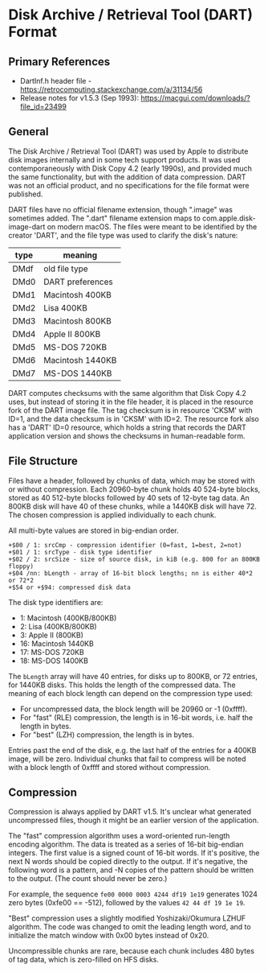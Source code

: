 # Disk Archive / Retrieval Tool (DART) Format #

## Primary References ##

 - DartInf.h header file - https://retrocomputing.stackexchange.com/a/31134/56
 - Release notes for v1.5.3 (Sep 1993): https://macgui.com/downloads/?file_id=23499

## General ##

The Disk Archive / Retrieval Tool (DART) was used by Apple to distribute disk images internally
and in some tech support products.  It was used contemporaneously with Disk Copy 4.2 (early 1990s),
and provided much the same functionality, but with the addition of data compression.  DART was
not an official product, and no specifications for the file format were published.

DART files have no official filename extension, though ".image" was sometimes added.  The ".dart"
filename extension maps to com.apple.disk-image-dart on modern macOS.  The files were meant to be
identified by the creator 'DART', and the file type was used to clarify the disk's nature:

type | meaning
---- | -------
DMdf | old file type
DMd0 | DART preferences
DMd1 | Macintosh 400KB
DMd2 | Lisa 400KB
DMd3 | Macintosh 800KB
DMd4 | Apple II 800KB
DMd5 | MS-DOS 720KB
DMd6 | Macintosh 1440KB
DMd7 | MS-DOS 1440KB

DART computes checksums with the same algorithm that Disk Copy 4.2 uses, but instead of storing it
in the file header, it is placed in the resource fork of the DART image file.  The tag checksum is
in resource 'CKSM' with ID=1, and the data checksum is in 'CKSM' with ID=2.  The resource fork also
has a 'DART' ID=0 resource, which holds a string that records the DART application version and
shows the checksums in human-readable form.

## File Structure ##

Files have a header, followed by chunks of data, which may be stored with or without compression.
Each 20960-byte chunk holds 40 524-byte blocks, stored as 40 512-byte blocks followed by 40 sets
of 12-byte tag data.  An 800KB disk will have 40 of these chunks, while a 1440KB disk will have 72.
The chosen compression is applied individually to each chunk.

All multi-byte values are stored in big-endian order.

```
+$00 / 1: srcCmp - compression identifier (0=fast, 1=best, 2=not)
+$01 / 1: srcType - disk type identifier
+$02 / 2: srcSize - size of source disk, in kiB (e.g. 800 for an 800KB floppy)
+$04 /nn: bLength - array of 16-bit block lengths; nn is either 40*2 or 72*2
+$54 or +$94: compressed disk data
```

The disk type identifiers are:

 - 1: Macintosh (400KB/800KB)
 - 2: Lisa (400KB/800KB)
 - 3: Apple II (800KB)
 - 16: Macintosh 1440KB
 - 17: MS-DOS 720KB
 - 18: MS-DOS 1400KB

The `bLength` array will have 40 entries, for disks up to 800KB, or 72 entries, for 1440KB disks.
This holds the length of the compressed data.  The meaning of each block length can depend on the
compression type used:

 - For uncompressed data, the block length will be 20960 or -1 (0xffff).
 - For "fast" (RLE) compression, the length is in 16-bit words, i.e. half the length in bytes.
 - For "best" (LZH) compression, the length is in bytes.

Entries past the end of the disk, e.g. the last half of the entries for a 400KB image, will be
zero.  Individual chunks that fail to compress will be noted with a block length of 0xffff and
stored without compression.

## Compression ##

Compression is always applied by DART v1.5.  It's unclear what generated uncompressed files,
though it might be an earlier version of the application.

The "fast" compression algorithm uses a word-oriented run-length encoding algorithm.  The data is
treated as a series of 16-bit big-endian integers.  The first value is a signed count of 16-bit
words.  If it's positive, the next N words should be copied directly to the output.  If it's
negative, the following word is a pattern, and -N copies of the pattern should be written to the
output.  (The count should never be zero.)

For example, the sequence `fe00 0000 0003 4244 df19 1e19` generates 1024 zero bytes
(0xfe00 == -512), followed by the values `42 44 df 19 1e 19`.

"Best" compression uses a slightly modified Yoshizaki/Okumura LZHUF algorithm.  The code was
changed to omit the leading length word, and to initialize the match window with 0x00 bytes
instead of 0x20.

Uncompressible chunks are rare, because each chunk includes 480 bytes of tag data, which is
zero-filled on HFS disks.
